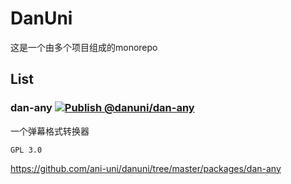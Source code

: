 # DanUni

这是一个由多个项目组成的monorepo

## List

### dan-any [![Publish @danuni/dan-any](https://github.com/ani-uni/danuni/actions/workflows/npm-dan-any.yml/badge.svg)](https://github.com/ani-uni/danuni/actions/workflows/npm-dan-any.yml)

一个弹幕格式转换器  

`GPL 3.0`  

<https://github.com/ani-uni/danuni/tree/master/packages/dan-any>